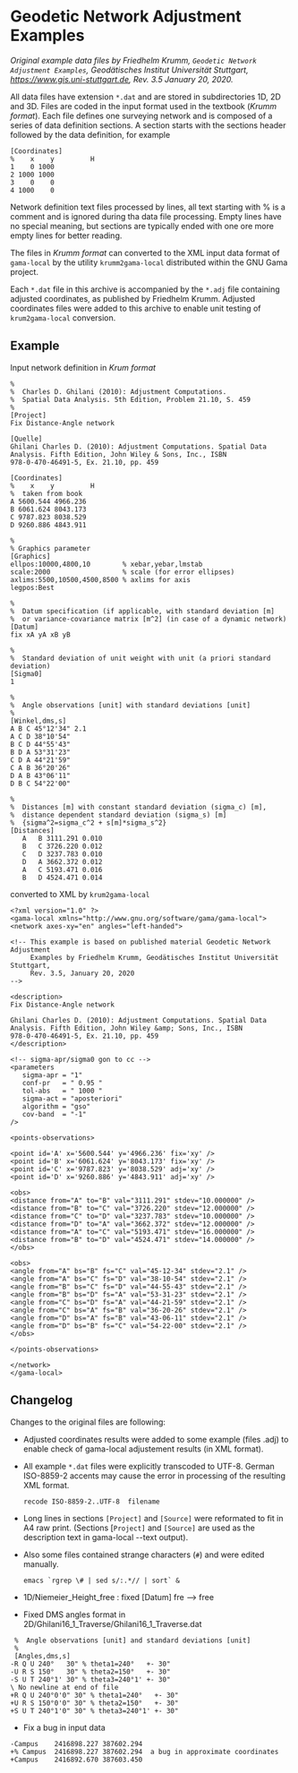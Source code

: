 # Geodetic Network Adjustment Examples

*Original example data files by Friedhelm Krumm, ```Geodetic Network
Adjustment Examples```, Geodätisches Institut Universität Stuttgart,
https://www.gis.uni-stuttgart.de, Rev. 3.5 January 20, 2020.*

All data files have extension ```*.dat``` and are stored
in subdirectories 1D, 2D and 3D. Files are coded in
the input format used in the textbook (*Krumm format*).
Each file defines one surveying network and is composed of a series of
data definition sections. A section starts with the sections header
followed by the data definition, for example

```
[Coordinates]
%    x    y         H
1    0 1000
2 1000 1000
3    0    0
4 1000    0
```

Network definition text files processed by lines, all text starting with
% is a comment and is ignored during tha data file processing.
Empty lines have no special meaning, but sections are typically ended with
one ore more empty lines for better reading.

The files in *Krumm format* can converted to the XML input data format of
```gama-local``` by the utility ```krumm2gama-local``` distributed within
the GNU Gama project.

Each ```*.dat``` file in this archive is accompanied by the ```*.adj``` file
containing adjusted coordinates, as published by Friedhelm Krumm.
Adjusted coordinates files were added to this archive to enable
unit testing of ```krum2gama-local``` conversion.

## Example

Input network definition in *Krum format*

```
%
%  Charles D. Ghilani (2010): Adjustment Computations.
%  Spatial Data Analysis. 5th Edition, Problem 21.10, S. 459
%
[Project]
Fix Distance-Angle network

[Quelle]
Ghilani Charles D. (2010): Adjustment Computations. Spatial Data
Analysis. Fifth Edition, John Wiley & Sons, Inc., ISBN
978-0-470-46491-5, Ex. 21.10, pp. 459

[Coordinates]
%    x    y         H
%  taken from book
A 5600.544 4966.236
B 6061.624 8043.173
C 9787.823 8038.529
D 9260.886 4843.911

%
% Graphics parameter
[Graphics]
ellpos:10000,4800,10        % xebar,yebar,lmstab
scale:2000                  % scale (for error ellipses)
axlims:5500,10500,4500,8500 % axlims for axis
legpos:Best

%
%  Datum specification (if applicable, with standard deviation [m]
%  or variance-covariance matrix [m^2] (in case of a dynamic network)
[Datum]
fix xA yA xB yB

%
%  Standard deviation of unit weight with unit (a priori standard deviation)
[Sigma0]
1

%
%  Angle observations [unit] with standard deviations [unit]
%
[Winkel,dms,s]
A B C 45°12'34" 2.1
A C D 38°10'54"
B C D 44°55'43"
B D A 53°31'23"
C D A 44°21'59"
C A B 36°20'26"
D A B 43°06'11"
D B C 54°22'00"

%
%  Distances [m] with constant standard deviation (sigma_c) [m],
%  distance dependent standard deviation (sigma_s) [m]
%  {sigma^2=sigma_c^2 + s[m]*sigma_s^2}
[Distances]
   A   B 3111.291 0.010
   B   C 3726.220 0.012
   C   D 3237.783 0.010
   D   A 3662.372 0.012
   A   C 5193.471 0.016
   B   D 4524.471 0.014
```

converted to XML by ```krum2gama-local```

```
<?xml version="1.0" ?>
<gama-local xmlns="http://www.gnu.org/software/gama/gama-local">
<network axes-xy="en" angles="left-handed">

<!-- This example is based on published material Geodetic Network Adjustment
     Examples by Friedhelm Krumm, Geodätisches Institut Universität Stuttgart,
     Rev. 3.5, January 20, 2020
-->

<description>
Fix Distance-Angle network

Ghilani Charles D. (2010): Adjustment Computations. Spatial Data
Analysis. Fifth Edition, John Wiley &amp; Sons, Inc., ISBN
978-0-470-46491-5, Ex. 21.10, pp. 459
</description>

<!-- sigma-apr/sigma0 gon to cc -->
<parameters
   sigma-apr = "1"
   conf-pr   = " 0.95 "
   tol-abs   = " 1000 "
   sigma-act = "aposteriori"
   algorithm = "gso"
   cov-band  = "-1"
/>

<points-observations>

<point id='A' x='5600.544' y='4966.236' fix='xy' />
<point id='B' x='6061.624' y='8043.173' fix='xy' />
<point id='C' x='9787.823' y='8038.529' adj='xy' />
<point id='D' x='9260.886' y='4843.911' adj='xy' />

<obs>
<distance from="A" to="B" val="3111.291" stdev="10.000000" />
<distance from="B" to="C" val="3726.220" stdev="12.000000" />
<distance from="C" to="D" val="3237.783" stdev="10.000000" />
<distance from="D" to="A" val="3662.372" stdev="12.000000" />
<distance from="A" to="C" val="5193.471" stdev="16.000000" />
<distance from="B" to="D" val="4524.471" stdev="14.000000" />
</obs>

<obs>
<angle from="A" bs="B" fs="C" val="45-12-34" stdev="2.1" />
<angle from="A" bs="C" fs="D" val="38-10-54" stdev="2.1" />
<angle from="B" bs="C" fs="D" val="44-55-43" stdev="2.1" />
<angle from="B" bs="D" fs="A" val="53-31-23" stdev="2.1" />
<angle from="C" bs="D" fs="A" val="44-21-59" stdev="2.1" />
<angle from="C" bs="A" fs="B" val="36-20-26" stdev="2.1" />
<angle from="D" bs="A" fs="B" val="43-06-11" stdev="2.1" />
<angle from="D" bs="B" fs="C" val="54-22-00" stdev="2.1" />
</obs>

</points-observations>

</network>
</gama-local>
```

## Changelog

Changes to the original files are following:

* Adjusted coordinates results were added to some example (files .adj)
  to enable check of gama-local adjustement results (in XML format).

* All example ```*.dat``` files were explicitly transcoded to UTF-8.
  German ISO-8859-2 accents may cause the error in processing of the
  resulting XML format.

  ```recode ISO-8859-2..UTF-8  filename```

* Long lines in sections ```[Project]``` and ```[Source]``` were reformated
  to fit in A4 raw print. (Sections [```Project]``` and ```[Source]```
  are used as the description text in gama-local --text output).

* Also some files contained strange characters (```#```) and were edited
  manually.

  ```emacs `rgrep \# | sed s/:.*// | sort` &```

* 1D/Niemeier_Height_free : fixed [Datum] fre --> free

* Fixed DMS angles format in 2D/Ghilani16_1_Traverse/Ghilani16_1_Traverse.dat

```
 %  Angle observations [unit] and standard deviations [unit]
 %
 [Angles,dms,s]
-R Q U 240°   30" % theta1=240°   +- 30"
-U R S 150°   30" % theta2=150°   +- 30"
-S U T 240°1' 30" % theta3=240°1' +- 30"
\ No newline at end of file
+R Q U 240°0'0" 30" % theta1=240°   +- 30"
+U R S 150°0'0" 30" % theta2=150°   +- 30"
+S U T 240°1'0" 30" % theta3=240°1' +- 30"
```

* Fix a bug in input data

```
-Campus    2416898.227 387602.294
+% Campus  2416898.227 387602.294  a bug in approximate coordinates
+Campus    2416892.670 387603.450
```